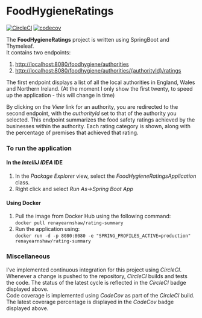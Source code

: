 # FoodHygieneRatings

[![CircleCI](https://circleci.com/gh/renayearnshaw/food-hygiene-ratings.svg?style=svg)](https://circleci.com/gh/renayearnshaw/food-hygiene-ratings)
[![codecov](https://codecov.io/gh/renayearnshaw/food-hygiene-ratings/branch/master/graph/badge.svg)](https://codecov.io/gh/renayearnshaw/food-hygiene-ratings)

The __FoodHygieneRatings__ project is written using SpringBoot and Thymeleaf.
<br>It contains two endpoints:
1. <http://localhost:8080/foodhygiene/authorities>
2. <http://localhost:8080/foodhygiene/authorities/{authorityId}/ratings>

<p>The first endpoint displays a list of all the local authorities in England, Wales and Northern Ireland.
(At the moment I only show the first twenty, to speed up the application - this will change in time)
<p>By clicking on the <i>View</i> link for an authority, you are redirected to the second endpoint, 
with the <i>authorityId</i> set to that of the authority you selected.
This endpoint summarizes the food safety ratings achieved by the businesses within the authority.
Each rating category is shown, along with the percentage of premises that achieved that rating. 

### To run the application

#### In the _IntelliJ IDEA_ IDE
1. In the _Package Explorer_ view, select the _FoodHygieneRatingsApplication_ class.
2. Right click and select _Run As->Spring Boot App_

#### Using Docker
1. Pull the image from Docker Hub using the following command:
<br>``docker pull renayearnshaw/rating-summary``
2. Run the application using:
<br>``docker run -d -p 8080:8080 -e "SPRING_PROFILES_ACTIVE=production" renayearnshaw/rating-summary``

### Miscellaneous 
I’ve implemented continuous integration for this project using _CircleCI_. Whenever a change is pushed to the repository, _CircleCI_ builds and tests the code. The status of the latest cycle is reflected in the _CircleCI_ badge displayed above.
<br>Code coverage is implemented using _CodeCov_ as part of the _CircleCI_ build. The latest coverage percentage is displayed in the _CodeCov_ badge displayed above.
